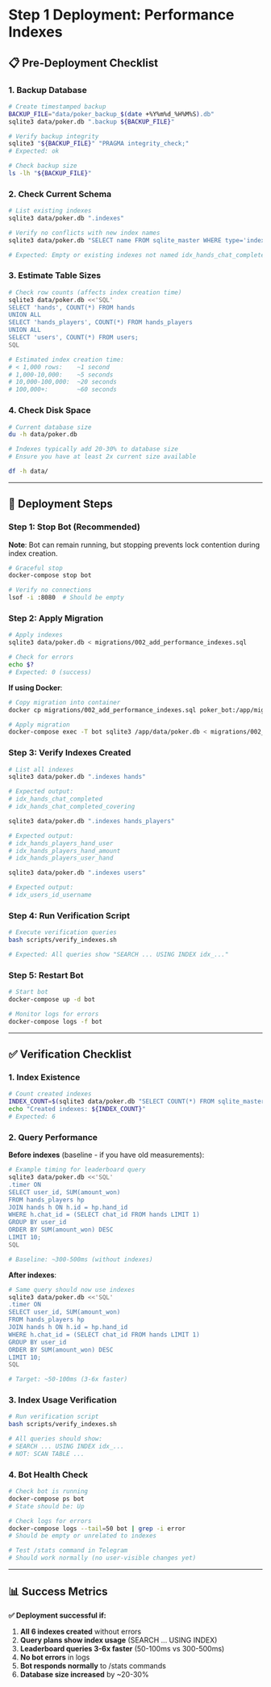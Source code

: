# Step 1 Deployment: Performance Indexes

## 📋 Pre-Deployment Checklist

### 1. Backup Database
```bash
# Create timestamped backup
BACKUP_FILE="data/poker_backup_$(date +%Y%m%d_%H%M%S).db"
sqlite3 data/poker.db ".backup ${BACKUP_FILE}"

# Verify backup integrity
sqlite3 "${BACKUP_FILE}" "PRAGMA integrity_check;"
# Expected: ok

# Check backup size
ls -lh "${BACKUP_FILE}"
```

### 2. Check Current Schema
```bash
# List existing indexes
sqlite3 data/poker.db ".indexes"

# Verify no conflicts with new index names
sqlite3 data/poker.db "SELECT name FROM sqlite_master WHERE type='index' AND name LIKE 'idx_%';"

# Expected: Empty or existing indexes not named idx_hands_chat_completed, etc.
```

### 3. Estimate Table Sizes
```bash
# Check row counts (affects index creation time)
sqlite3 data/poker.db <<'SQL'
SELECT 'hands', COUNT(*) FROM hands
UNION ALL
SELECT 'hands_players', COUNT(*) FROM hands_players
UNION ALL
SELECT 'users', COUNT(*) FROM users;
SQL

# Estimated index creation time:
# < 1,000 rows:    ~1 second
# 1,000-10,000:    ~5 seconds
# 10,000-100,000:  ~20 seconds
# 100,000+:        ~60 seconds
```

### 4. Check Disk Space
```bash
# Current database size
du -h data/poker.db

# Indexes typically add 20-30% to database size
# Ensure you have at least 2x current size available

df -h data/
```

---

## 🚀 Deployment Steps

### Step 1: Stop Bot (Recommended)

**Note**: Bot can remain running, but stopping prevents lock contention during index creation.
```bash
# Graceful stop
docker-compose stop bot

# Verify no connections
lsof -i :8080  # Should be empty
```

### Step 2: Apply Migration
```bash
# Apply indexes
sqlite3 data/poker.db < migrations/002_add_performance_indexes.sql

# Check for errors
echo $?
# Expected: 0 (success)
```

**If using Docker**:
```bash
# Copy migration into container
docker cp migrations/002_add_performance_indexes.sql poker_bot:/app/migrations/

# Apply migration
docker-compose exec -T bot sqlite3 /app/data/poker.db < migrations/002_add_performance_indexes.sql
```

### Step 3: Verify Indexes Created
```bash
# List all indexes
sqlite3 data/poker.db ".indexes hands"

# Expected output:
# idx_hands_chat_completed
# idx_hands_chat_completed_covering

sqlite3 data/poker.db ".indexes hands_players"

# Expected output:
# idx_hands_players_hand_user
# idx_hands_players_hand_amount
# idx_hands_players_user_hand

sqlite3 data/poker.db ".indexes users"

# Expected output:
# idx_users_id_username
```

### Step 4: Run Verification Script
```bash
# Execute verification queries
bash scripts/verify_indexes.sh

# Expected: All queries show "SEARCH ... USING INDEX idx_..."
```

### Step 5: Restart Bot
```bash
# Start bot
docker-compose up -d bot

# Monitor logs for errors
docker-compose logs -f bot
```

---

## ✅ Verification Checklist

### 1. Index Existence
```bash
# Count created indexes
INDEX_COUNT=$(sqlite3 data/poker.db "SELECT COUNT(*) FROM sqlite_master WHERE type='index' AND name LIKE 'idx_%';")
echo "Created indexes: ${INDEX_COUNT}"
# Expected: 6
```

### 2. Query Performance

**Before indexes** (baseline - if you have old measurements):
```bash
# Example timing for leaderboard query
sqlite3 data/poker.db <<'SQL'
.timer ON
SELECT user_id, SUM(amount_won) 
FROM hands_players hp
JOIN hands h ON h.id = hp.hand_id
WHERE h.chat_id = (SELECT chat_id FROM hands LIMIT 1)
GROUP BY user_id
ORDER BY SUM(amount_won) DESC
LIMIT 10;
SQL

# Baseline: ~300-500ms (without indexes)
```

**After indexes**:
```bash
# Same query should now use indexes
sqlite3 data/poker.db <<'SQL'
.timer ON
SELECT user_id, SUM(amount_won) 
FROM hands_players hp
JOIN hands h ON h.id = hp.hand_id
WHERE h.chat_id = (SELECT chat_id FROM hands LIMIT 1)
GROUP BY user_id
ORDER BY SUM(amount_won) DESC
LIMIT 10;
SQL

# Target: ~50-100ms (3-6x faster)
```

### 3. Index Usage Verification
```bash
# Run verification script
bash scripts/verify_indexes.sh

# All queries should show:
# SEARCH ... USING INDEX idx_...
# NOT: SCAN TABLE ...
```

### 4. Bot Health Check
```bash
# Check bot is running
docker-compose ps bot
# State should be: Up

# Check logs for errors
docker-compose logs --tail=50 bot | grep -i error
# Should be empty or unrelated to indexes

# Test /stats command in Telegram
# Should work normally (no user-visible changes yet)
```

---
## 📊 Success Metrics

**✅ Deployment successful if:**

1. **All 6 indexes created** without errors
2. **Query plans show index usage** (SEARCH ... USING INDEX)
3. **Leaderboard queries 3-6x faster** (50-100ms vs 300-500ms)
4. **No bot errors** in logs
5. **Bot responds normally** to /stats commands
6. **Database size increased** by ~20-30%

